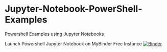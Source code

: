 # Jupyter-Notebook-PowerShell-Examples
Powershell Examples using Jupyter Notebooks

Launch Powershell Jupyter Notebook on MyBinder Free Instance
[![Binder](https://mybinder.org/badge_logo.svg)](https://mybinder.org/v2/gh/jingsta/Jupyter-Notebook-PowerShell-Examples/master)
